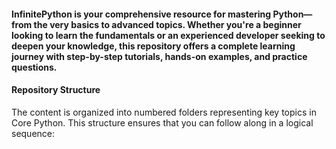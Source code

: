 #### InfinitePython is your comprehensive resource for mastering Python—from the very basics to advanced topics. Whether you're a beginner looking to learn the fundamentals or an experienced developer seeking to deepen your knowledge, this repository offers a complete learning journey with step-by-step tutorials, hands-on examples, and practice questions.

#### Repository Structure
The content is organized into numbered folders representing key topics in Core Python. This structure ensures that you can follow along in a logical sequence:

